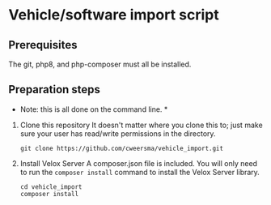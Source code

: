 # Vehicle/software import script

## Prerequisites
The git, php8, and php-composer must all be installed.

## Preparation steps

* Note: this is all done on the command line. *
  
1. Clone this repository
   It doesn't matter where you clone this to; just make sure your user has read/write permissions in the directory.
   ```console
   git clone https://github.com/cweersma/vehicle_import.git
   ```
2. Install Velox Server
   A composer.json file is included. You will only need to run the `composer install` command to install the Velox Server library.
   ```console
   cd vehicle_import
   composer install
   ```
   
